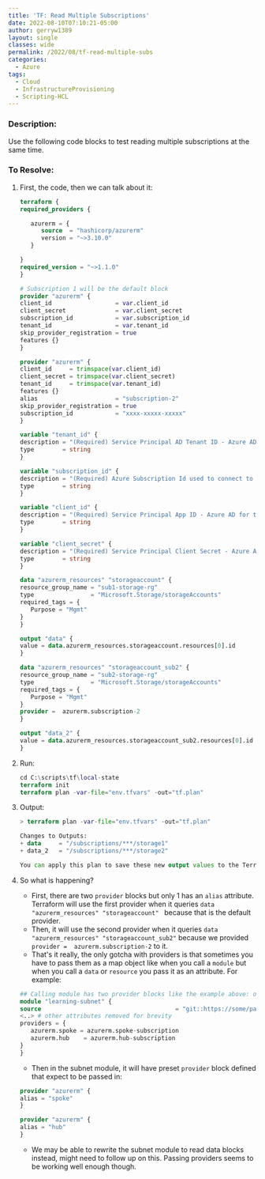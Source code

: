 ```yaml
---
title: 'TF: Read Multiple Subscriptions'
date: 2022-08-10T07:10:21-05:00
author: gerryw1389
layout: single
classes: wide
permalink: /2022/08/tf-read-multiple-subs
categories:
  - Azure
tags:
  - Cloud
  - InfrastructureProvisioning
  - Scripting-HCL
---
```

<!--more-->

### Description:

Use the following code blocks to test reading multiple subscriptions at the same time.

### To Resolve:

1. First, the code, then we can talk about it:

   ```terraform
   terraform {
   required_providers {

      azurerm = {
         source  = "hashicorp/azurerm"
         version = "~>3.10.0"
      }

   }
   required_version = "~>1.1.0"
   }

   # Subscription 1 will be the default block
   provider "azurerm" {
   client_id                  = var.client_id
   client_secret              = var.client_secret
   subscription_id            = var.subscription_id
   tenant_id                  = var.tenant_id
   skip_provider_registration = true
   features {}
   }

   provider "azurerm" {
   client_id     = trimspace(var.client_id)
   client_secret = trimspace(var.client_secret)
   tenant_id     = trimspace(var.tenant_id)
   features {}
   alias                      = "subscription-2"
   skip_provider_registration = true
   subscription_id            = "xxxx-xxxxx-xxxxx"
   }

   variable "tenant_id" {
   description = "(Required) Service Principal AD Tenant ID - Azure AD for terraform authentication."
   type        = string
   }

   variable "subscription_id" {
   description = "(Required) Azure Subscription Id used to connect to AzureRM provider."
   type        = string
   }

   variable "client_id" {
   description = "(Required) Service Principal App ID - Azure AD for terraform authentication."
   type        = string
   }

   variable "client_secret" {
   description = "(Required) Service Principal Client Secret - Azure AD for terraform authentication."
   type        = string
   }

   data "azurerm_resources" "storageaccount" {
   resource_group_name = "sub1-storage-rg"
   type                = "Microsoft.Storage/storageAccounts"
   required_tags = {
      Purpose = "Mgmt"
   }
   }

   output "data" {
   value = data.azurerm_resources.storageaccount.resources[0].id
   }

   data "azurerm_resources" "storageaccount_sub2" {
   resource_group_name = "sub2-storage-rg"
   type                = "Microsoft.Storage/storageAccounts"
   required_tags = {
      Purpose = "Mgmt"
   }
   provider =  azurerm.subscription-2
   }

   output "data_2" {
   value = data.azurerm_resources.storageaccount_sub2.resources[0].id
   }
   ```

1. Run:

   ```terraform
   cd C:\scripts\tf\local-state
   terraform init
   terraform plan -var-file="env.tfvars" -out="tf.plan"
   ```

1. Output:

   ```terraform
   > terraform plan -var-file="env.tfvars" -out="tf.plan"

   Changes to Outputs:
   + data     = "/subscriptions/***/storage1"
   + data_2   = "/subscriptions/***/storage2"

   You can apply this plan to save these new output values to the Terraform state, without changing any real infrastructure.
   ```

1. So what is happening?

   - First, there are two `provider` blocks but only 1 has an `alias` attribute. Terraform will use the first provider when it queries `data "azurerm_resources" "storageaccount" ` because that is the default provider.
   - Then, it will use the second provider when it queries `data "azurerm_resources" "storageaccount_sub2"` because we provided `provider =  azurerm.subscription-2` to it.
   - That's it really, the only gotcha with providers is that sometimes you have to pass them as a map object like when you call a `module` but when you call a `data` or `resource` you pass it as an attribute. For example:

   ```terraform
   ## Calling module has two provider blocks like the example above: one with alias `spoke-subscription` and the other other with alias `hub-subscription`
   module "learning-subnet" {
   source                                      = "git::https://some/path/terraform-modules//Subnet?ref=v4.1.0"
   <..> # other attributes removed for brevity
   providers = {
      azurerm.spoke = azurerm.spoke-subscription
      azurerm.hub    = azurerm.hub-subscription
   }
   }
   ```

   - Then in the subnet module, it will have preset `provider` block defined that expect to be passed in:

   ```terraform
   provider "azurerm" {
   alias = "spoke"
   }

   provider "azurerm" {
   alias = "hub"
   }
   ```

   - We may be able to rewrite the subnet module to read data blocks instead, might need to follow up on this. Passing providers seems to be working well enough though.

